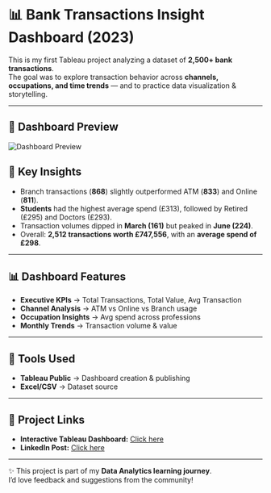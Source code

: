 # 📊 Bank Transactions Insight Dashboard (2023)

This is my first Tableau project analyzing a dataset of **2,500+ bank transactions**.  
The goal was to explore transaction behavior across **channels, occupations, and time trends** — and to practice data visualization & storytelling.  

---

## 📸 Dashboard Preview

![Dashboard Preview](dashboard_preview.png)  

## 🔑 Key Insights
- Branch transactions (**868**) slightly outperformed ATM (**833**) and Online (**811**).  
- **Students** had the highest average spend (£313), followed by Retired (£295) and Doctors (£293).  
- Transaction volumes dipped in **March (161)** but peaked in **June (224)**.  
- Overall: **2,512 transactions worth £747,556**, with an **average spend of £298**.  

---

## 📊 Dashboard Features
- **Executive KPIs** → Total Transactions, Total Value, Avg Transaction  
- **Channel Analysis** → ATM vs Online vs Branch usage  
- **Occupation Insights** → Avg spend across professions  
- **Monthly Trends** → Transaction volume & value  

---

## 🚀 Tools Used
- **Tableau Public** → Dashboard creation & publishing  
- **Excel/CSV** → Dataset source  

---

## 🔗 Project Links
- **Interactive Tableau Dashboard:** [Click here]([your-tableau-public-link](https://public.tableau.com/app/profile/blessey.carmichael/viz/BankTransactionsInsightDashboard2023/BankTransactionsInsightDashboard2023))  
- **LinkedIn Post:** [Click here]([youro-linkedin-post-link](https://www.linkedin.com/posts/blessey-carmichael-prabu-doss_dataanalytics-tableau-datavisualization-activity-7370994493472509952-7SFt?utm_source=share&utm_medium=member_ios&rcm=ACoAACWk9MkBqMmodE0zYjvDHPRKgB59aKqUqeg))  

---

✨ This project is part of my **Data Analytics learning journey**.  
I’d love feedback and suggestions from the community!  
